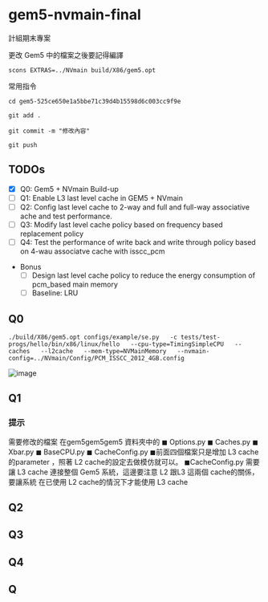 # gem5-nvmain-final
計組期末專案

更改 Gem5 中的檔案之後要記得編譯
```
scons EXTRAS=../NVmain build/X86/gem5.opt
```
常用指令
```
cd gem5-525ce650e1a5bbe71c39d4b15598d6c003cc9f9e
```
```
git add .
```
```
git commit -m "修改內容"
```
```
git push
```
## TODOs
- [x] Q0: Gem5 + NVmain Build-up
- [ ] Q1: Enable L3 last level cache in GEM5 + NVmain
- [ ] Q2: Config last level cache to 2-way and full and full-way associative ache and test performance.
- [ ] Q3: Modify last level cache policy based on frequency based replacement policy
- [ ] Q4: Test the performance of write back and write through policy based on 4-wau associatve cache with isscc_pcm  
- Bonus
    - [ ] Design last level cache policy to reduce the energy consumption of pcm_based main memory
    - [ ] Baseline: LRU
## Q0

```
./build/X86/gem5.opt configs/example/se.py   -c tests/test-progs/hello/bin/x86/linux/hello   --cpu-type=TimingSimpleCPU   --caches   --l2cache   --mem-type=NVMainMemory   --nvmain-config=../NVmain/Config/PCM_ISSCC_2012_4GB.config

```
![image](https://github.com/user-attachments/assets/5611c29e-c3c5-4e44-bf10-20f5ec570314)

## Q1
### 提示
需要修改的檔案 在gem5gem5gem5 資料夾中的
◼ Options.py 
◼ Caches.py 
◼ Xbar.py 
◼ BaseCPU.py 
◼ CacheConfig.py 
◼前面四個檔案只是增加 L3 cache 的parameter ，照著 L2 cache的設定去做模仿就可以。
◼CacheConfig.py  需要讓 L3 cache 連接整個 Gem5 系統，這邊要注意 L2 跟L3 這兩個  cache的關係， 要讓系統 在已使用 L2 cache的情況下才能使用 L3 cache
## Q2

## Q3

## Q4

## Q
